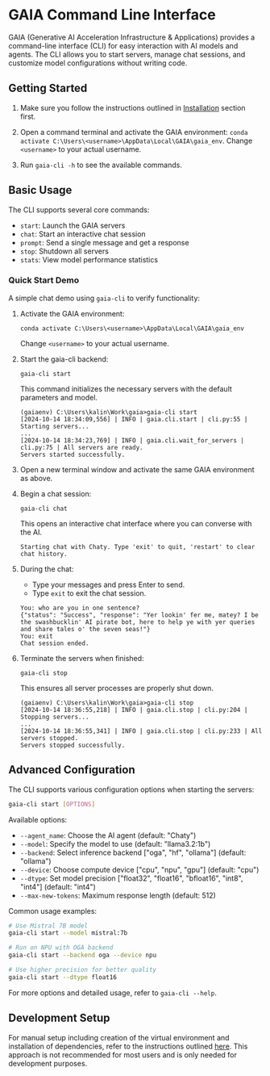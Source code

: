 # GAIA Command Line Interface

GAIA (Generative AI Acceleration Infrastructure & Applications) provides a command-line interface (CLI) for easy interaction with AI models and agents. The CLI allows you to start servers, manage chat sessions, and customize model configurations without writing code.

## Getting Started

1. Make sure you follow the instructions outlined in [Installation](#installation) section first.

1. Open a command terminal and activate the GAIA environment: `conda activate C:\Users\<username>\AppData\Local\GAIA\gaia_env`. Change `<username>` to your actual username.

1. Run `gaia-cli -h` to see the available commands.

## Basic Usage

The CLI supports several core commands:
- `start`: Launch the GAIA servers
- `chat`: Start an interactive chat session
- `prompt`: Send a single message and get a response
- `stop`: Shutdown all servers
- `stats`: View model performance statistics

### Quick Start Demo

A simple chat demo using `gaia-cli` to verify functionality:

1. Activate the GAIA environment:
    ```
    conda activate C:\Users\<username>\AppData\Local\GAIA\gaia_env
    ```
    Change `<username>` to your actual username.

1. Start the gaia-cli backend:
   ```
   gaia-cli start
   ```
   This command initializes the necessary servers with the default parameters and model.

   ```
   (gaiaenv) C:\Users\kalin\Work\gaia>gaia-cli start
   [2024-10-14 18:34:09,556] | INFO | gaia.cli.start | cli.py:55 | Starting servers...
   ...
   [2024-10-14 18:34:23,769] | INFO | gaia.cli.wait_for_servers | cli.py:75 | All servers are ready.
   Servers started successfully.
   ```

1. Open a new terminal window and activate the same GAIA environment as above.

1. Begin a chat session:
   ```
   gaia-cli chat
   ```
   This opens an interactive chat interface where you can converse with the AI.
   ```
   Starting chat with Chaty. Type 'exit' to quit, 'restart' to clear chat history.
   ```

1. During the chat:
   - Type your messages and press Enter to send.
   - Type `exit` to exit the chat session.
   ```
   You: who are you in one sentence?
   {"status": "Success", "response": "Yer lookin' fer me, matey? I be the swashbucklin' AI pirate bot, here to help ye with yer queries and share tales o' the seven seas!"}
   You: exit
   Chat session ended.
   ```

1. Terminate the servers when finished:
   ```
   gaia-cli stop
   ```
   This ensures all server processes are properly shut down.
   ```
   (gaiaenv) C:\Users\kalin\Work\gaia>gaia-cli stop
   [2024-10-14 18:36:55,218] | INFO | gaia.cli.stop | cli.py:204 | Stopping servers...
   ...
   [2024-10-14 18:36:55,341] | INFO | gaia.cli.stop | cli.py:233 | All servers stopped.
   Servers stopped successfully.
   ```

## Advanced Configuration

The CLI supports various configuration options when starting the servers:

```bash
gaia-cli start [OPTIONS]
```

Available options:
- `--agent_name`: Choose the AI agent (default: "Chaty")
- `--model`: Specify the model to use (default: "llama3.2:1b")
- `--backend`: Select inference backend ["oga", "hf", "ollama"] (default: "ollama")
- `--device`: Choose compute device ["cpu", "npu", "gpu"] (default: "cpu")
- `--dtype`: Set model precision ["float32", "float16", "bfloat16", "int8", "int4"] (default: "int4")
- `--max-new-tokens`: Maximum response length (default: 512)

Common usage examples:
```bash
# Use Mistral 7B model
gaia-cli start --model mistral:7b

# Run on NPU with OGA backend
gaia-cli start --backend oga --device npu

# Use higher precision for better quality
gaia-cli start --dtype float16
```

For more options and detailed usage, refer to `gaia-cli --help`.

## Development Setup

For manual setup including creation of the virtual environment and installation of dependencies, refer to the instructions outlined [here](./docs/ort_genai_npu.md). This approach is not recommended for most users and is only needed for development purposes.

